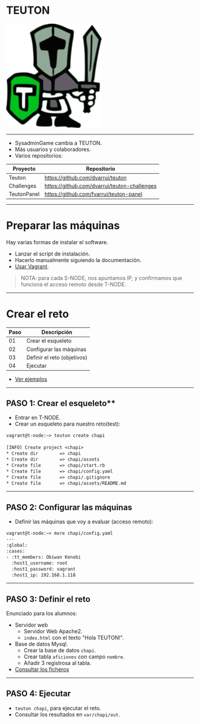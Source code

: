 
# TEUTON

![](./images/13-teuton-color-256x279.png)

---

* SysadminGame cambia a TEUTON.
* Más usuarios y colaboradores.
* Varios repositorios:

| Proyecto    | Repositorio                                  |
| ----------- | -------------------------------------------- |
| Teuton      | https://github.com/dvarrui/teuton            |
| Challenges  | https://github.com/dvarrui/teuton-challenges |
| TeutonPanel | https://github.com/fvarrui/teuton-panel      |

---

# Preparar las máquinas

Hay varias formas de instalar el software.
* Lanzar el script de instalación.
* Hacerlo manualmente siguiendo la documentación.
* [Usar Vagrant](05-vagrant.md).

> NOTA: para cada S-NODE, nos apuntamos IP, y confirmamos que funciona el acceso remoto desde T-NODE.

---

# Crear el reto

| Paso | Descripción |
| ---- | ----------- |
| 01   | Crear el esqueleto |
| 02   | Configurar las máquinas |
| 03   | Definir el reto (objetivos) |
| 04   | Ejecutar |

* [Ver ejemplos](./examples)

---

## PASO 1: Crear el esqueleto**

* Entrar en T-NODE.
* Crear un esqueleto para nuestro reto(test):
```
vagrant@t-node:~> teuton create chapi

[INFO] Create project <chapi>
* Create dir        => chapi
* Create dir        => chapi/assets
* Create file       => chapi/start.rb
* Create file       => chapi/config.yaml
* Create file       => chapi/.gitignore
* Create file       => chapi/assets/README.md
```

---

## PASO 2: Configurar las máquinas

* Definir las máquinas que voy a evaluar (acceso remoto):

```
vagrant@t-node:~> more chapi/config.yaml
---
:global:
:cases:
- :tt_members: Obiwan Kenobi
  :host1_username: root
  :host1_password: vagrant
  :host1_ip: 192.168.1.118
```

---

## PASO 3: Definir el reto

Enunciado para los alumnos:
* Servidor web
    * Servidor Web Apache2.
    * `index.html` con el texto "Hola TEUTON!".
* Base de datos Mysql.
    * Crear la base de datos `chapi`.
    * Crear tabla `aficiones` con campo `nombre`.
    * Añadir 3 registrosa  al tabla.
* [Consultar los ficheros](./examples)

---

## PASO 4: Ejecutar

* `teuton chapi`, para ejecutar el reto.
* Consultar los resultados en `var/chapi/out`.

